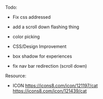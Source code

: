 Todo:

- Fix css addressed
- add a scroll down flashing thing
- color picking
- CSS/Design Improvement

- box shadow for experiences
- fix nav bar redirection (scroll down)

Resource:

- ICON
  https://icons8.com/icon/121197/cat
  https://icons8.com/icon/121439/cat
